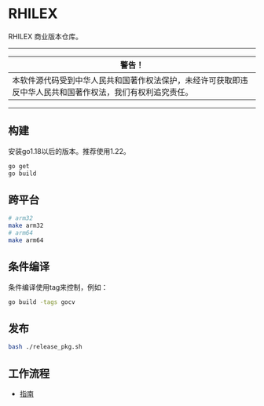 # RHILEX
RHILEX 商业版本仓库。

---

| 警告！                                                                                                     |
| ---------------------------------------------------------------------------------------------------------- |
| 本软件源代码受到中华人民共和国著作权法保护，未经许可获取即违反中华人民共和国著作权法，我们有权利追究责任。 |

---

## 构建
安装go1.18以后的版本。推荐使用1.22。

```sh
go get
go build
```

## 跨平台
```sh
# arm32
make arm32
# arm64
make arm64
```


## 条件编译
条件编译使用tag来控制，例如：
```sh
go build -tags gocv
```

## 发布
```sh
bash ./release_pkg.sh
```

## 工作流程
- [指南](./contribute.md "指南")